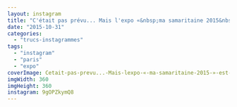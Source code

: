 ```yaml
---
layout: instagram
title: "C'était pas prévu... Mais l'expo «&nbsp;ma samaritaine 2015&nbsp;» est vraiment chouette ! #paris"
date: "2015-10-31"
categories: 
  - "trucs-instagrammes"
tags: 
  - "instagram"
  - "paris"
  - "expo"
coverImage: Cetait-pas-prevu...-Mais-lexpo-«-ma-samaritaine-2015-»-est-vraiment-chouette-paris.jpg
imgWidth: 360
imgHeight: 360
instagram: 9gOPZkymQ8
---
```

